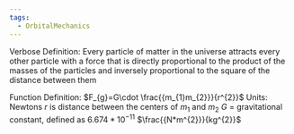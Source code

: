 ```yaml
---
tags:
  - OrbitalMechanics
---
```

Verbose Definition: Every particle of matter in the universe attracts every other particle with a force that is directly proportional to the product of the masses of the particles and inversely proportional to the square of the distance between them

Function Definition: $F_{g}=G\cdot \frac{{m_{1}m_{2}}}{r^{2}}$
Units: Newtons
$r$ is distance between the centers of  $m_{1}$ and $m_{2}$
$G$ = gravitational constant, defined as $6.674*10^{-11}$ $\frac{{N*m^{2}}}{kg^{2}}$
